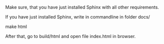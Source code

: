 Make sure, that you have just installed Sphinx with all other requirements.

If you have just installed Sphinx, write in commandline in folder docs/

make html

After that, go to build/html and open file index.html in browser.